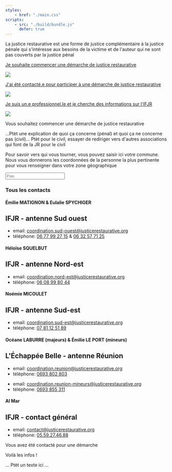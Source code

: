 ```yaml
---
styles:
    - href: "./main.css"
scripts: 
    - src: "./build/bundle.js"
      defer: true
---
```



<section class="parkour" id="acceuil">
    <section class="explications">
        <p>
            La justice restaurative est une forme de justice complémentaire à la justice pénale
            qui s'intéresse aux besoins de la victime et de l'auteur qui ne sont pas 
            couverts par la justice pénal
        </p>
    </section>
    <section class="liens">
        <a href="#commencer-démarche">  
            <p>Je souhaite commencer une démarche de justice restaurative</p>
            <img src="https://parcours-victimes.fr/wp-content/uploads/2020/09/adultes.png">
        </a>
        <a href="#contacté-démarche">  
            <p>J'ai été contacté.e pour participer à une démarche de justice restaurative</p>
            <img src="https://parcours-victimes.fr/wp-content/uploads/2020/09/adultes.png">
        </a>
        <a href="#pro">  
            <p>Je suis un.e professionnel.le et je cherche des informations sur l'IFJR</p>
            <img src="https://parcours-victimes.fr/wp-content/uploads/2020/09/adultes.png">
        </a>
    </section>
</section>

<section class="parkour" id="commencer-démarche">
    <section class="explications">
        <p>Vous souhaitez commencer une démarche de justice restaurative</p>
        <p class="TODO">...Ptèt une explication de quoi ça concerne (pénal) et quoi ça ne concerne pas (civil)... Ptèt pour le civil, essayer de rediriger vers d'autres associations qui font de la JR pour le civil</p>
    </section>
    <section>
        <p>
            Pour savoir vers qui vous tourner, vous pouvez saisir ici votre commune. 
            Nous vous donnerons les coordonnées de la personne la plus pertinente pour vous renseigner dans votre zone géographique
        </p>    
        <section class="search">
            <input class="awesomplete" type="search" list="communes" placeholder="Pau">
        </section>
        <h1>Tous les contacts</h1>
        <output>
            <section class="contact" data-departements="09,12,16,17,19,23,24,31,32,33,40,46,47,64,65,79,81,82,86,87">
                <h1 class="person-name">Émilie MATIGNON & Eulalie SPYCHIGER</h1>
                <h2 class="structure">IFJR - antenne Sud ouest</h2>
                <ul>
                    <li>email: <a href="mailto:coordination.sud-ouest@justicerestaurative.org">coordination.sud-ouest@justicerestaurative.org</a></li>
                    <li>téléphone: <a href="tel:06 77 99 27 15">06 77 99 27 15</a> & <a href="tel:06 32 57 71 25">06 32 57 71 25</a></li>
                </ul>
            </section>
            <section class="contact" data-departements="02,08,10,21,25,39,51,52,54,55,57,58,59,60,62,67,68,70,71,75,77,80,88,89,90,91,92,93,94">
                <h1 class="person-name">Héloïse SQUELBUT</h1>
                <h2 class="structure">IFJR - antenne Nord-est</h2>
                <ul>
                    <li>email: <a href="mailto:coordination.nord-est@justicerestaurative.org">coordination.nord-est@justicerestaurative.org</a></li>
                    <li>téléphone: <a href="tel:06 08 99 80 44">06 08 99 80 44</a></li>
                </ul>
            </section>
            <section class="contact" data-departements="01,03,04,05,06,07,11,13,15,2A,2B,26,30,34,38,42,43,48,63,66,69,73,74,84">
                <h1 class="person-name">Noémie MICOULET</h1>
                <h2 class="structure">IFJR - antenne Sud-est</h2>
                <ul>
                    <li>email: <a href="mailto:coordination.sud-est@justicerestaurative.org">coordination.sud-est@justicerestaurative.org</a></li>
                    <li>téléphone: <a href="tel:07 81 12 51 89">07 81 12 51 89</a></li>
                </ul>
            </section>
            <section class="contact" data-departements="974">
                <h1 class="person-name">Océane LABURRE (majeurs) & Émilie LE PORT (mineurs)</h1>
                <h2 class="structure">L'Échappée Belle - antenne Réunion</h2>
                <ul>
                    <li>email: <a href="mailto:coordination.reunion@justicerestaurative.org">coordination.reunion@justicerestaurative.org</a></li>
                    <li>téléphone: <a href="tel:0693 802 803">0693 802 803</a></li>
                </ul>
                <ul>
                    <li>email: <a href="mailto:coordination.reunion-mineurs@justicerestaurative.org">coordination.reunion-mineurs@justicerestaurative.org</a></li>
                    <li>téléphone: <a href="tel:0693 855 311">0693 855 311</a></li>
                </ul>
            </section>
            <section class="contact">
                <h1 class="person-name">Al Mar</h1>
                <h2 class="structure">IFJR - contact général</h2>
                <ul>
                    <li>email: <a href="mailto:contact@justicerestaurative.org">contact@justicerestaurative.org</a></li>
                    <li>téléphone: <a href="tel:05.59.27.46.88">05.59.27.46.88</a></li>
                </ul>
            </section>
        </output>
    </section>
</section>

<section class="parkour" id="contacté-démarche">
    <section class="explications">
        <p>Vous avez été contacté pour une démarche</p>
    </section>
    <section class="TODO">
        Voilà les infos !
    </section>
</section>

<section class="parkour" id="pro">
    <section class="explications TODO">
        <p>... Ptèt un texte ici ...</p>
    </section>
</section>


<script>
    if(!location.hash || location.hash.length <= 2){
        location.replace("#acceuil");
    }
</script>